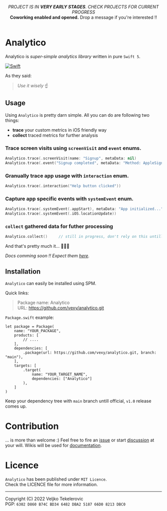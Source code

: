 <div align="center">
<i>PROJECT IS IN <b>VERY EARLY STAGES</b>. CHECK PROJECTS FOR CURRENT PROGRESS</i><br>
<b>Coworking enabled and opened.</b> Drop a message if you're interested !!
</div><br>
  

# Analytico
Analytico is _super-simple analytics library_ written in pure `Swift 5`.  

[![Swift](https://github.com/vexy/analytico/actions/workflows/swift-build.yml/badge.svg?branch=main)](https://github.com/vexy/analytico/actions/workflows/swift-build.yml)

As they said:  
> _Use it wisely_ ☝️  

## Usage
Using `Analytico` is pretty darn simple. All you can do are following two things:
  - **trace** your custom metrics in iOS friendly way
  - **collect** traced metrics for further analysis

### Trace screen visits using `screenVisit` and `event` enums.
```Swift
Analytico.trace(.screenVisit(name: "Signup", metaData: nil)
Analytico.trace(.event("Signup completed", metaData: "Method: AppleSignin")
```

### Granually trace app usage with `interaction` enum.
```Swift
Analytico.trace(.interaction("Help button clicked"))
```

### Capture app specific events with `systemEvent` enum.
```Swift
Analytico.trace(.systemEvent(.appStart), metaData: "App initialized...")
Analytico.trace(.systemEvent(.iOS.locationUpdate))
```

### `collect` gathered data for futher processing
```Swift
Analytico.collect()     // still in progress, don't rely on this untill v1.0 !!
```

And that's pretty much it... 🤷🏻‍♂️

_Docs comming soon !! Expect them [here](https://github.com/vexy/analytico/wiki)._

## Installation
`Analytico` can easily be installed using SPM.  

Quick links:  
> Package name: Analytico  
> URL: https://github.com/vexy/analytico.git

`Package.swift` example:
```
let package = Package(
    name: "YOUR_PACKAGE",
    products: [
        // ....
    ],
    dependencies: [
        .package(url: https://github.com/vexy/analytico.git, branch: "main"),
    ],
    targets: [
        .target(
            name: "YOUR_TARGET_NAME",
            dependencies: ["Analytico"]
        ),
    ]
)
```

Keep your dependency tree with `main` branch untill official, `v1.0` release comes up.

# Contribution
... is more than welcome :)
Feel free to fire an [issue](https://github.com/vexy/analytico/issues) or start [discussion](https://github.com/vexy/analytico/discussions) at your will.
Wikis will be used for [documentation](https://github.com/vexy/analytico/wiki).

# Licence
`Analytico` has been published under `MIT Licence`.  
Check the LICENCE file for more information.

---  
Copyright (C) 2022 Veljko Tekelerovic  
PGP: `6302 D860 B74C BD34 6482 DBA2 5187 66D0 8213 DBC0`

